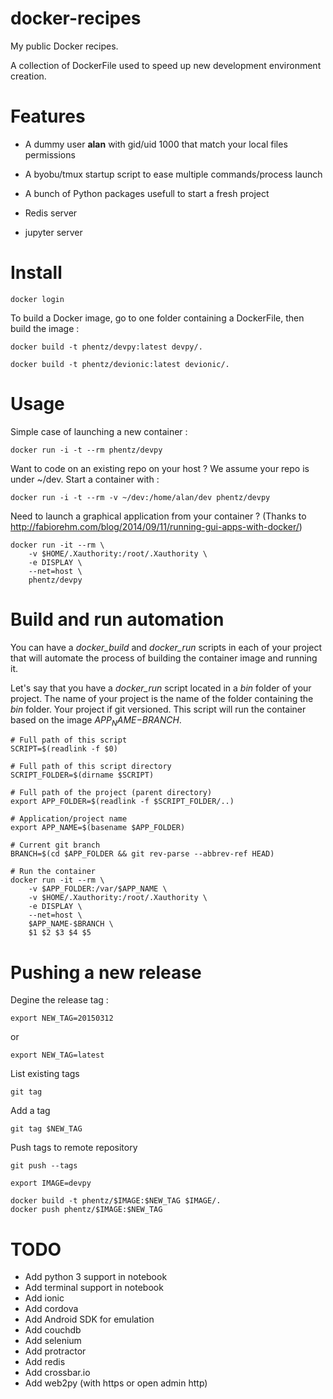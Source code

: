 # docker-recipes

My public Docker recipes.

A collection of DockerFile used to speed up new development environment creation.

# Features

* A dummy user **alan** with gid/uid 1000 that match your local files permissions
* A byobu/tmux startup script to ease multiple commands/process launch
* A bunch of Python packages usefull to start a fresh project

* Redis server
* jupyter server

# Install


```
docker login
```

To build a Docker image, go to one folder containing a DockerFile,
then build the image :

```
docker build -t phentz/devpy:latest devpy/.
```

```
docker build -t phentz/devionic:latest devionic/.
```

# Usage


Simple case of launching a new container :

```
docker run -i -t --rm phentz/devpy
```

Want to code on an existing repo on your host ?
We assume your repo is under ~/dev.
Start a container with :

```
docker run -i -t --rm -v ~/dev:/home/alan/dev phentz/devpy
```

Need to launch a graphical application from your container ?
(Thanks to http://fabiorehm.com/blog/2014/09/11/running-gui-apps-with-docker/)

```
docker run -it --rm \
    -v $HOME/.Xauthority:/root/.Xauthority \
    -e DISPLAY \
    --net=host \
    phentz/devpy
```

# Build and run automation

You can have a *docker_build* and *docker_run* scripts in each of your project
that will automate the process of building the container image and running it.

Let's say that you have a *docker_run* script located in a *bin* folder of
your project.
The name of your project is the name of the folder containing
the *bin* folder.
Your project if git versioned.
This script will run the container based on the image *$APP_NAME-$BRANCH*.

```
# Full path of this script
SCRIPT=$(readlink -f $0)

# Full path of this script directory
SCRIPT_FOLDER=$(dirname $SCRIPT)

# Full path of the project (parent directory)
export APP_FOLDER=$(readlink -f $SCRIPT_FOLDER/..)

# Application/project name
export APP_NAME=$(basename $APP_FOLDER)

# Current git branch
BRANCH=$(cd $APP_FOLDER && git rev-parse --abbrev-ref HEAD)

# Run the container
docker run -it --rm \
    -v $APP_FOLDER:/var/$APP_NAME \
    -v $HOME/.Xauthority:/root/.Xauthority \
    -e DISPLAY \
    --net=host \
    $APP_NAME-$BRANCH \
    $1 $2 $3 $4 $5
```


# Pushing a new release

Degine the release tag :

```
export NEW_TAG=20150312
```

or

```
export NEW_TAG=latest
```


List existing tags

```
git tag
```

Add a tag

```
git tag $NEW_TAG
```

Push tags to remote repository

```
git push --tags
```

```
export IMAGE=devpy

docker build -t phentz/$IMAGE:$NEW_TAG $IMAGE/.
docker push phentz/$IMAGE:$NEW_TAG
```



# TODO

* Add python 3 support in notebook
* Add terminal support in notebook
* Add ionic
* Add cordova
* Add Android SDK for emulation
* Add couchdb
* Add selenium
* Add protractor
* Add redis
* Add crossbar.io
* Add web2py (with https or open admin http)
